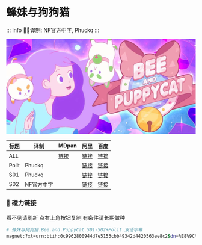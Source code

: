 # 蜂妹与狗狗猫

::: info
✍🏻译制: NF官方中字, Phuckq
:::

![Bee-Puppycat.jpg](Bee-Puppycat.jpg)

| 标题 | 译制 | MDpan | 阿里 | 百度 |
| --- | --- | --- | --- | --- |
| ALL |  |[链接](https://mdpan.tk/%E8%9C%82%E5%A6%B9%E4%B8%8E%E7%8B%97%E7%8B%97%E7%8C%AB) |[链接](https://www.aliyundrive.com/s/c5rqp6sWSdK) |[链接](https://pan.baidu.com/s/1RzT4zUW483QuzPM8xlLymQ?pwd=3rew) |
| Polit | Phuckq |  |[链接](https://www.aliyundrive.com/s/c5rqp6sWSdK) |[链接](https://pan.baidu.com/s/1wXzCVSJOOGMAwt9ixet8Rw?pwd=rsah) |
| S01 | Phuckq |  |[链接](https://www.aliyundrive.com/s/c5rqp6sWSdK) |[链接](https://pan.baidu.com/s/1-uYsRmePLrxfrCLC4c4n-g?pwd=7dje) |
| S02 | NF官方中字 |  |[链接](https://www.aliyundrive.com/s/c5rqp6sWSdK) |[链接](https://pan.baidu.com/s/11KLbTpjhBcq038RSkDsGrw?pwd=m4xa) |

### 🧲 磁力链接

看不见请刷新 点右上角按钮复制 有条件请长期做种

```bash
# 蜂妹与狗狗猫.Bee.and.PuppyCat.S01-S02+Polit.双语字幕
magnet:?xt=urn:btih:0c9962800944d7e5153cbb49342d4420563ee8c2&dn=%E8%9C%82%E5%A6%B9%E4%B8%8E%E7%8B%97%E7%8B%97%E7%8C%AB.Bee.and.PuppyCat.S01-S02%2BPolit.%E5%8F%8C%E8%AF%AD%E5%AD%97%E5%B9%95&tr=udp://tracker.opentrackr.org:1337/announce&tr=udp://opentracker.i2p.rocks:6969/announce&tr=udp://open.demonii.com:1337/announce&tr=udp://tracker.openbittorrent.com:6969/announce&tr=http://tracker.openbittorrent.com:80/announce&tr=udp://open.stealth.si:80/announce&tr=udp://tracker.torrent.eu.org:451/announce&tr=udp://exodus.desync.com:6969/announce&tr=udp://explodie.org:6969/announce&tr=udp://uploads.gamecoast.net:6969/announce&tr=udp://tracker1.bt.moack.co.kr:80/announce&tr=udp://tracker.tiny-vps.com:6969/announce&tr=udp://tracker.therarbg.com:6969/announce&tr=udp://tracker.theoks.net:6969/announce&tr=udp://tracker.moeking.me:6969/announce&tr=udp://tracker.dump.cl:6969/announce&tr=udp://tracker.bittor.pw:1337/announce&tr=udp://tracker.4.babico.name.tr:3131/announce&tr=udp://thouvenin.cloud:6969/announce&tr=udp://sanincode.com:6969/announce
```